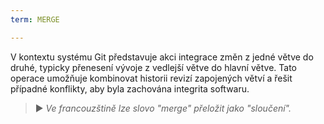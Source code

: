 ```yaml
---
term: MERGE

---
```

V kontextu systému Git představuje akci integrace změn z jedné větve do druhé, typicky přenesení vývoje z vedlejší větve do hlavní větve. Tato operace umožňuje kombinovat historii revizí zapojených větví a řešit případné konflikty, aby byla zachována integrita softwaru.

> ► *Ve francouzštině lze slovo "merge" přeložit jako "sloučení".*